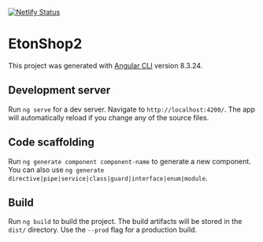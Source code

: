 [![Netlify Status](https://api.netlify.com/api/v1/badges/71b590d4-7b63-411a-bfd5-0e9dcf809d06/deploy-status)](https://app.netlify.com/sites/eton-practice-shop2/deploys)

# EtonShop2

This project was generated with [Angular CLI](https://github.com/angular/angular-cli) version 8.3.24.

## Development server

Run `ng serve` for a dev server. Navigate to `http://localhost:4200/`. The app will automatically reload if you change any of the source files.

## Code scaffolding

Run `ng generate component component-name` to generate a new component. You can also use `ng generate directive|pipe|service|class|guard|interface|enum|module`.

## Build

Run `ng build` to build the project. The build artifacts will be stored in the `dist/` directory. Use the `--prod` flag for a production build.

